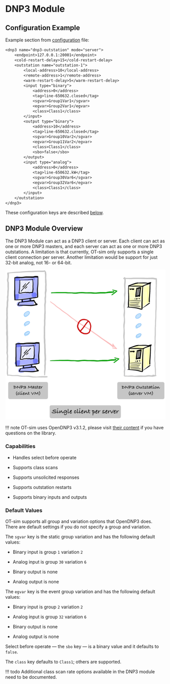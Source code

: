 # DNP3 Module

## Configuration Example

Example section from [configuration](configuration.md) file:

```
<dnp3 name="dnp3-outstation" mode="server">
	<endpoint>127.0.0.1:20001</endpoint>
	<cold-restart-delay>15</cold-restart-delay>
	<outstation name="outstation-1">
		<local-address>10</local-address>
		<remote-address>1</remote-address>
		<warm-restart-delay>5</warm-restart-delay>
		<input type="binary">
			<address>0</address>
			<tag>line-650632.closed</tag>
			<sgvar>Group1Var1</sgvar>
			<egvar>Group2Var1</egvar>
			<class>Class1</class>
		</input>
		<output type="binary">
			<address>10</address>
			<tag>line-650632.closed</tag>
			<sgvar>Group10Var2</sgvar>
			<egvar>Group11Var2</egvar>
			<class>Class1</class>
			<sbo>false</sbo>
		</output>
		<input type="analog">
			<address>0</address>
			<tag>line-650632.kW</tag>
			<sgvar>Group30Var6</sgvar>
			<egvar>Group32Var6</egvar>
			<class>Class1</class>
		</input>
	</outstation>
</dnp3>
```

These configuration keys are described [below](#dnp3-module-overview).

## DNP3 Module Overview

The DNP3 Module can act as a DNP3 client or server. Each client can act as one or more DNP3 masters, and each server can act as one or more DNP3 outstations. A limitation is that currently, OT-sim only supports a single client connection per server. Another limitation would be support for just 32-bit analog, not 16- or 64-bit.

![Client & Server](images/client-server.png)

!!! note
    OT-sim uses OpenDNP3 v3.1.2, please visit [their content](https://dnp3.github.io/docs/guide/3.0.0/) if you have questions on the library.

### Capabilities

- Handles select before operate

- Supports class scans

- Supports unsolicited responses

- Supports outstation restarts

- Supports binary inputs and outputs

### Default Values

OT-sim supports all group and variation options that OpenDNP3 does. There are default settings if you do not specify a group and variation.

The `sgvar` key is the static group variation and has the following default values:

- Binary input is group `1` variation `2`

- Analog input is group `30` variation `6`

- Binary output is none

- Analog output is none

The `egvar` key is the event group variation and has the following default values:

- Binary input is group `2` variation `2`

- Analog input is group `32` variation `6`

- Binary output is none

- Analog output is none

Select before operate &mdash; the `sbo` key &mdash; is a binary value and it defaults to `false`.

The `class` key defaults to `Class1`; others are supported.

!!! todo
    Additional class scan rate options available in the DNP3 module need to be documented.

